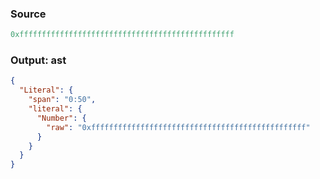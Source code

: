 ### Source
```js parse:expr
0xffffffffffffffffffffffffffffffffffffffffffffffff
```

### Output: ast
```json
{
  "Literal": {
    "span": "0:50",
    "literal": {
      "Number": {
        "raw": "0xffffffffffffffffffffffffffffffffffffffffffffffff"
      }
    }
  }
}
```
